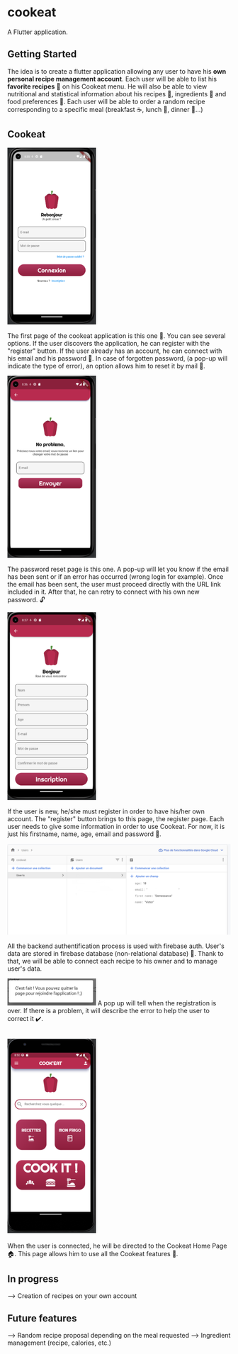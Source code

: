 # cookeat 
A Flutter application.

## Getting Started
The idea is to create a flutter application allowing any user to have his **own personal recipe management account**. Each user will be able to list his **favorite recipes** :fork_and_knife: on his Cookeat menu. He will also be able to view nutritional and statistical information about his recipes :curry:, ingredients :bread: and food preferences :pizza:. Each user will be able to order a random recipe corresponding to a specific meal (breakfast :coffee:, lunch :hamburger:, dinner :ramen:...)

## Cookeat 
<img src=screenshot/connexion_screen.png width=200>

The first page of the cookeat application is this one 📱. You can see several options. If the user discovers the application, he can register with the "register" button. If the user already has an account, he can connect with his email and his password 🔐.
In case of forgotten password, (a pop-up will indicate the type of error), an option allows him to reset it by mail 📧.
 
<img src=screenshot/forgotpass_screen.png width=200>

The password reset page is this one. A pop-up will let you know if the email has been sent or if an error has occurred (wrong login for example). Once the email has been sent, the user must proceed directly with the URL link included in it. After that, he can retry to connect with his own new password. 🔓

<img src=screenshot/register_screen.png width=200>

If the user is new, he/she must register in order to have his/her own account. The "register" button brings to this page, the register page. Each user needs to give some information in order to use Cookeat. For now, it is just his firstname, name, age, email and password 📂. 

<img src=screenshot/firebase_auth.png width=600>

All the backend authentification process is used with firebase auth. User's data are stored in firebase database (non-relational database) 💾. Thank to that, we will be able to connect each recipe to his owner and to manage user's data.

<img src=screenshot/successful_inscription.png width=200>
A pop up will tell when the registration is over. If there is a problem, it will describe the error to help the user to correct it ✔️.


<br><img src=screenshot/home_page.png width=200>
<br><br>
When the user is connected, he will be directed to the Cookeat Home Page 🏠. This page allows him to use all the Cookeat features :tada:.

## In progress
--> Creation of recipes on your own account

## Future features
--> Random recipe proposal depending on the meal requested
--> Ingredient management (recipe, calories, etc.)
